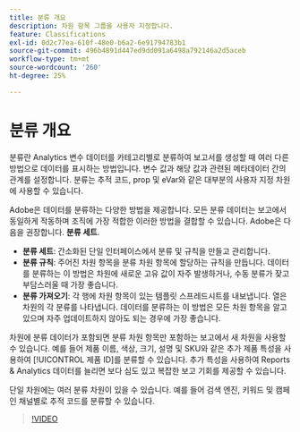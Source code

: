```yaml
---
title: 분류 개요
description: 차원 항목 그룹을 사용자 지정합니다.
feature: Classifications
exl-id: 0d2c77ea-610f-48e0-b6a2-6e91794783b1
source-git-commit: 496b4891d447ed9dd091a6498a792146a2d5aceb
workflow-type: tm+mt
source-wordcount: '260'
ht-degree: 25%

---
```


# 분류 개요

분류란 Analytics 변수 데이터를 카테고리별로 분류하여 보고서를 생성할 때 여러 다른 방법으로 데이터를 표시하는 방법입니다. 변수 값과 해당 값과 관련된 메타데이터 간의 관계를 설정합니다. 분류는 추적 코드, prop 및 eVar와 같은 대부분의 사용자 지정 차원에 사용할 수 있습니다.

Adobe은 데이터를 분류하는 다양한 방법을 제공합니다. 모든 분류 데이터는 보고에서 동일하게 작동하며 조직에 가장 적합한 이러한 방법을 결합할 수 있습니다. Adobe은 다음을 권장합니다. **분류 세트**.

* **분류 세트**: 간소화된 단일 인터페이스에서 분류 및 규칙을 만들고 관리합니다.
* **분류 규칙**: 주어진 차원 항목을 분류 차원 항목에 할당하는 규칙을 만듭니다. 데이터를 분류하는 이 방법은 차원에 새로운 고유 값이 자주 발생하거나, 수동 분류가 잦고 부담스러울 때 가장 좋습니다.
* **분류 가져오기**: 각 행에 차원 항목이 있는 템플릿 스프레드시트를 내보냅니다. 열은 차원의 각 분류를 나타냅니다. 데이터를 분류하는 이 방법은 모든 차원 항목을 알고 있으며 자주 업데이트하지 않아도 되는 경우에 가장 좋습니다.

차원에 분류 데이터가 포함되면 분류 차원 항목만 포함하는 보고에서 새 차원을 사용할 수 있습니다. 예를 들어 제품 이름, 색상, 크기, 설명 및 SKU와 같은 추가 제품 특성을 사용하여 [!UICONTROL 제품 ID]를 분류할 수 있습니다. 추가 특성을 사용하여 Reports &amp; Analytics 데이터를 늘리면 보다 심도 있고 복잡한 보고 기회를 제공할 수 있습니다.

단일 차원에는 여러 분류 차원이 있을 수 있습니다. 예를 들어 검색 엔진, 키워드 및 캠페인 채널별로 추적 코드를 분류할 수 있습니다.

>[!VIDEO](https://video.tv.adobe.com/v/16853/?quality=12)
